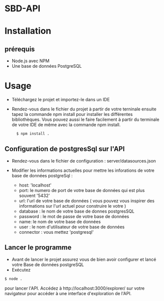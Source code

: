 # SBD-API

# Installation

## prérequis

 - Node.js avec NPM
 - Une base de données PostgreSQL

# Usage

 - Téléchargez le projet et importez-le dans un IDE

 - Rendez-vous dans le fichier du projet à partir de votre terninale ensuite
  tapez la commande npm install pour installer les différentes bibliothèques.
  Vous pouvez aussi le faire facilement à partir du terminale de votre IDE de
   même avec la commande npm install.

   ```sh
     $ npm install .
     ```

## Configuration de postgresSql sur l'API

  - Rendez-vous dans le fichier de configuration  : server/datasources.json

  - Modifier les informations actuelles pour mettre  les inforations de votre base de données postgreSql :
     - host: 'localhost'
     - port: le numero de port de votre base de données qui est plus souvent  '5432'
     - url: l'url de votre base de données ( vous pouvez vous inspirer des informations sur l'url actuel pour construire le votre )
     - database : le nom de votre base de donnes postgresSQL
     - password : le mot de passe de votre base de données
     - name: le nom de votre base de données
     - user : le nom d'utilisateur de votre base de données
     - connector : vous mettez 'postgresql'

## Lancer le programme
 - Avant de lancer le projet assurez vous de bien avoir configurer et  lancé votre Base de  données postgreSQL
 - Exécutez
  ```sh
  $ node .
  ```
  pour lancer l'API. Accédez à http://localhost:3000/explorer/ sur votre navigateur
  pour accéder à une interface d'exploration de l'API.
